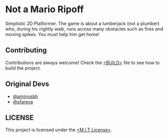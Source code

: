 # Not a Mario Ripoff

Simplistic 2D Platformer. The game is about a lumberjack (not a plumber) who, during his nightly walk, runs across many obstacles such as fires and moving spikes. You must help him get home!

## Contributing

Contributions are always welcome! Check the [&lt;BUILD&gt;](BUILD) file to see how to build the project.





## Original Devs

- [@aminosbh](https://github.com/aminosbh)
- [@sfareya](https://github.com/sfareya)


## LICENSE

This project is licensed under the [&lt;M.I.T License&gt;](LICENSE).
